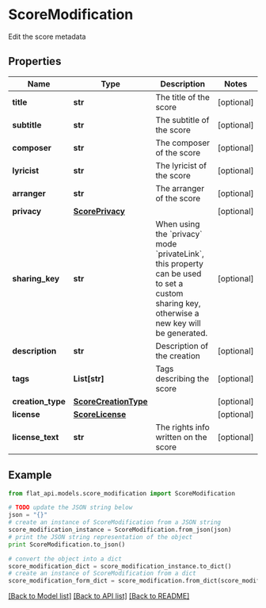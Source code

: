 # ScoreModification

Edit the score metadata

## Properties

Name | Type | Description | Notes
------------ | ------------- | ------------- | -------------
**title** | **str** | The title of the score | [optional] 
**subtitle** | **str** | The subtitle of the score | [optional] 
**composer** | **str** | The composer of the score | [optional] 
**lyricist** | **str** | The lyricist of the score | [optional] 
**arranger** | **str** | The arranger of the score | [optional] 
**privacy** | [**ScorePrivacy**](ScorePrivacy.md) |  | [optional] 
**sharing_key** | **str** | When using the &#x60;privacy&#x60; mode &#x60;privateLink&#x60;, this property can be used to set a custom sharing key, otherwise a new key will be generated. | [optional] 
**description** | **str** | Description of the creation | [optional] 
**tags** | **List[str]** | Tags describing the score | [optional] 
**creation_type** | [**ScoreCreationType**](ScoreCreationType.md) |  | [optional] 
**license** | [**ScoreLicense**](ScoreLicense.md) |  | [optional] 
**license_text** | **str** | The rights info written on the score | [optional] 

## Example

```python
from flat_api.models.score_modification import ScoreModification

# TODO update the JSON string below
json = "{}"
# create an instance of ScoreModification from a JSON string
score_modification_instance = ScoreModification.from_json(json)
# print the JSON string representation of the object
print ScoreModification.to_json()

# convert the object into a dict
score_modification_dict = score_modification_instance.to_dict()
# create an instance of ScoreModification from a dict
score_modification_form_dict = score_modification.from_dict(score_modification_dict)
```
[[Back to Model list]](../README.md#documentation-for-models) [[Back to API list]](../README.md#documentation-for-api-endpoints) [[Back to README]](../README.md)


